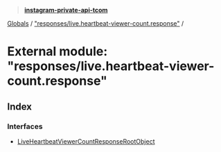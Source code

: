 > **[instagram-private-api-tcom](../README.md)**

[Globals](../README.md) / ["responses/live.heartbeat-viewer-count.response"](_responses_live_heartbeat_viewer_count_response_.md) /

# External module: "responses/live.heartbeat-viewer-count.response"

## Index

### Interfaces

* [LiveHeartbeatViewerCountResponseRootObject](../interfaces/_responses_live_heartbeat_viewer_count_response_.liveheartbeatviewercountresponserootobject.md)